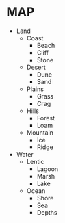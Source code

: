 MAP
===============================================

- Land
	- Coast
		- Beach
		- Cliff
		- Stone
	- Desert
		- Dune
		- Sand
	- Plains
		- Grass
		- Crag
	- Hills
		- Forest
		- Loam
	- Mountain
		- Ice
		- Ridge
- Water
	- Lentic
		- Lagoon
		- Marsh
		- Lake
	- Ocean
		- Shore
		- Sea
		- Depths